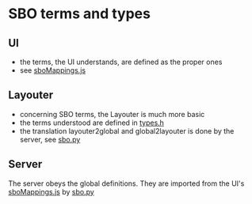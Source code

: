 # SBO terms and types #

## UI ##
  * the terms, the UI understands, are defined as the proper ones
  * see [sboMappings.js](http://code.google.com/p/biographer/source/browse/src/main/javascript/sboMappings.js?repo=visualization)

## Layouter ##

  * concerning SBO terms, the Layouter is much more basic
  * the terms understood are defined in [types.h](http://code.google.com/p/biographer/source/browse/src/types.h?repo=layout)
  * the translation layouter2global and global2layouter is done by the server, see [sbo.py](http://code.google.com/p/biographer/source/browse/modules/sbo.py?repo=server)

## Server ##

The server obeys the global definitions. They are imported from the UI's [sboMappings.js](http://code.google.com/p/biographer/source/browse/src/main/javascript/sboMappings.js?repo=visualization) by [sbo.py](http://code.google.com/p/biographer/source/browse/modules/sbo.py?repo=server)